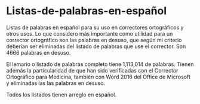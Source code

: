 # Listas-de-palabras-en-español
Listas de palabras en español para su uso en correctores ortográficos y otros usos.
Lo que considero más importante como utilidad para un corrector ortográfico son las palabras en desuso, que según mi criterio deberían ser eliminadas del listado de palabras que use el corrector. Son 4666 palabras en desuso.

El lemario o listado de palabras completo tiene 1,113,014 de palabras. Tienen además la particularidad de que han sido verificadas con el Corrector Ortográfico para Medicina, también con Word 2016 del Office de Microsoft y eliminadas las las palabras en desuso.

Todos los listados tienen arreglo en español.
